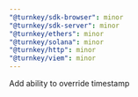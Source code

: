 ```yaml
---
"@turnkey/sdk-browser": minor
"@turnkey/sdk-server": minor
"@turnkey/ethers": minor
"@turnkey/solana": minor
"@turnkey/http": minor
"@turnkey/viem": minor
---
```


Add ability to override timestamp
